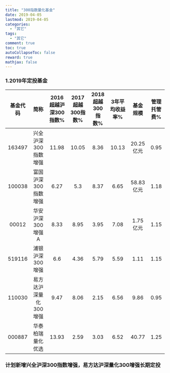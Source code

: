 ```yaml
---
title: "300指数量化基金"
date: 2019-04-05
lastmod: 2019-04-05
categories:
  - "其它"
tags:
  - "其它"
comment: true
toc: true
autoCollapseToc: false
reward: true
mathjax: false
---
```



### 1.2019年定投基金 

基金代码 | 简称 | 2016超越沪深300指数% | 2017超越300指数% | 2018超越300指数%|3年平均收益率%|基金规模|管理托管费%
:-: | :-:| :-: | :-: | :-: | :-:| :-:| :-:
|163497|兴全沪深300指数增强|11.98|10.05|8.36|10.13|20.25亿元|0.95
|100038|富国沪深300指数增强|6.27|5.3|8.37|6.65|58.83亿元|1.18
|00012|华安沪深300增强A|8.33|8.95|3.95|7.08|1.75亿元|1.15
|519116|浦银沪深300增强|6.6|4.36|5.79|5.59|1.11|1.15
|110030|易方达沪深量化300增强|9.47|8.06|2.15|6.56|9.86|0.95
 000887|华泰柏瑞量化优选 | 13.93 |2.59 |3.03|6.52| 40.77|1.25

### 计划新增兴全沪深300指数增强，易方达沪深量化300增强长期定投